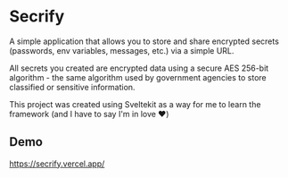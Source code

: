 
# Secrify



A simple application that allows you to store and share encrypted secrets (passwords, env variables, messages, etc.) via a simple URL. 

All secrets you created are encrypted data using a secure AES 256-bit algorithm - the same algorithm used by government agencies to store classified or sensitive information.

This project was created using Sveltekit as a way for me to learn the framework (and I have to say I'm in love ❤️)



## Demo

https://secrify.vercel.app/

